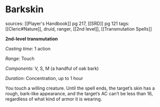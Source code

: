 # Barkskin
sources: [[Player's Handbook]] pg 217, [[SRD]] pg 121
tags: [[Cleric#Nature]], druid, ranger, [[2nd level]], [[Transmutation Spells]]

**2nd-level transmutation**

*Casting time*: 1 action

*Range*: Touch

*Components*: V, S, M (a handful of oak bark)

*Duration*: Concentration, up to 1 hour

You touch a willing creature. Until the spell ends, the target’s skin has a rough, bark-like appearance, and the target’s AC can’t be less than 16, regardless of what kind of armor it is wearing.
